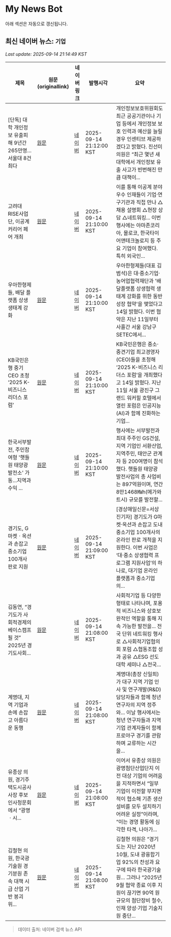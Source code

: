 # My News Bot

아래 섹션은 자동으로 갱신됩니다.

<!-- NEWS:START -->
## 최신 네이버 뉴스: `기업`
_Last update: 2025-09-14 21:14:49 KST_

| 제목 | 원문(originallink) | 네이버 링크 | 발행시각 | 요약 |
|---|---|---|---|---|
| [단독] 대학 개인정보 유출피해 9년간 265만명…서울대 8건 최다 | [원문](https://www.hani.co.kr/arti/society/schooling/1218671.html) | [네이버](https://n.news.naver.com/mnews/article/028/0002766316?sid=102) | 2025-09-14 21:12:00 KST | 개인정보보호위원회도 최근 공공기관이나 기업 등에서 개인정보 보호 인력과 예산을 늘릴 경우 인센티브 제공하겠다고 밝혔다. 진선미 의원은 “최근 몇년 새 대학에서 개인정보 유출 사고가 빈번해진 만큼 대책이... |
| 고려대 RISE사업단, 이공계 커리어 페어 개최 | [원문](https://www.naeil.com/news/read/561276?ref=naver) | [네이버](https://www.naeil.com/news/read/561276?ref=naver) | 2025-09-14 21:10:00 KST | 이를 통해 이공계 분야 우수 인재들이 기업·연구기관과 직접 만나 △채용 설명회 △현장 상담 △네트워킹... 이번 행사에는 아마존코리아, 몰로코, 한국타이어앤테크놀로지 등 주요 기업이 참여했다. 특히 외국인... |
| 우아한형제들, 배달 플랫폼 상생 생태계 강화 | [원문](https://www.s-journal.co.kr/news/articleView.html?idxno=33588) | [네이버](https://www.s-journal.co.kr/news/articleView.html?idxno=33588) | 2025-09-14 21:10:00 KST | 우아한형제들(대표 김범석)은 대·중소기업·농어업협력재단과 '배달플랫폼 상생협력 생태계 강화를 위한 동반성장 협약'을 맺었다고 14일 밝혔다. 이번 협약은 지난 11일부터 사흘간 서울 강남구 SETEC에서... |
| KB국민은행 중기 CEO 초청 ‘2025 K-비즈니스 리더스 포럼’ | [원문](https://www.khan.co.kr/article/202509142110005) | [네이버](https://n.news.naver.com/mnews/article/032/0003396360?sid=101) | 2025-09-14 21:10:00 KST | KB국민은행은 중소·중견기업 최고경영자(CEO)들을 초청해 ‘2025 K-비즈니스 리더스 포럼’을 개최했다고 14일 밝혔다. 지난 11일 서울 광진구 그랜드 워커힐 호텔에서 열린 포럼은 인공지능(AI)과 함께 진화하는 기업... |
| 한국서부발전, 주민참여형 '햇들원 태양광 발전소' 가동…지역과 수익 ... | [원문](http://www.econonews.co.kr/news/articleView.html?idxno=404639) | [네이버](http://www.econonews.co.kr/news/articleView.html?idxno=404639) | 2025-09-14 21:10:00 KST | 행사에는 서부발전과 최대 주주인 GS건설, 지역 기업인 서환산업, 지역주민, 태안군 관계자 등 200여명이 참석했다. 햇들원 태양광 발전사업의 총 사업비는 897억원이며, 연간 8만1468㎿h(메가와트시) 규모를 발전할... |
| 경기도, G마켓ㆍ옥션과 손잡고 중소기업 100개사 판로 지원 | [원문](https://www.ksmnews.co.kr/news/view.php?idx=562962) | [네이버](https://www.ksmnews.co.kr/news/view.php?idx=562962) | 2025-09-14 21:09:00 KST | [경상매일신문=서상진기자] 경기도가 G마켓·옥션과 손잡고 도내 중소기업 100개사의 온라인 판로 개척을 지원한다. 이번 사업은 ‘대·중소 상생협력 프로그램 지원사업’의 하나로, 대기업 온라인 플랫폼과 중소기업의... |
| 김동연, “경기도가 사회적경제의 베이스캠프 될 것” 2025년 경기도사회... | [원문](https://www.ksmnews.co.kr/news/view.php?idx=563048) | [네이버](https://www.ksmnews.co.kr/news/view.php?idx=563048) | 2025-09-14 21:08:00 KST | 사회적기업 등 다양한 형태로 나타나며, 포용적 비즈니스와 상호보완적인 역할을 통해 지속 가능한 발전을... 전국 단위 네트워킹 행사로 △사회적기업협의회 포럼 △협동조합 성과 공유 △ESG 선도대학 세미나 △전국... |
| 계명대, 지역 기업과 손에 손잡고 아름다운 동행 | [원문](https://www.ksmnews.co.kr/news/view.php?idx=563063) | [네이버](https://www.ksmnews.co.kr/news/view.php?idx=563063) | 2025-09-14 21:08:00 KST | 계명대(총장 신일희)가 대구 지역 기업 인사 및 연구개발(R&D) 담당자들과 함께 청년 연구자의 지역 정주와... 이날 행사에서는 청년 연구자들과 지역 기업 관계자들이 함께 프로야구 경기를 관람하며 교류하는 시간을... |
| 유종상 의원, 경기주택도시공사 사장 후보 인사청문회에서 “광명ㆍ시... | [원문](https://www.ksmnews.co.kr/news/view.php?idx=563054) | [네이버](https://www.ksmnews.co.kr/news/view.php?idx=563054) | 2025-09-14 21:08:00 KST | 이어서 유종상 의원은 광명첨단산업단지 이전 대상 기업의 어려움을 지적하면서 “일부 기업이 이전할 부지면적이 협소해 기존 생산설비를 모두 설치하기 어려운 실정”이라며, “이는 경영 활동에 심각한 타격, 나아가... |
| 김철현 의원, 한국광기술원 경기분원 존속 대책 시급 산업 기반 붕괴 위... | [원문](https://www.ksmnews.co.kr/news/view.php?idx=563049) | [네이버](https://www.ksmnews.co.kr/news/view.php?idx=563049) | 2025-09-14 21:08:00 KST | 김철현 의원은 “경기도는 지난 2020년 10월, 도내 광융합기업 92%의 찬성과 요구에 따라 한국광기술원... 그러나 “2025년 9월 협약 종료 이후 지원이 끊기면 90억 원 규모의 첨단장비 철수, 인재 양성·기업 기술지원 중단... |

> 데이터 출처: 네이버 검색 뉴스 API
<!-- NEWS:END -->
